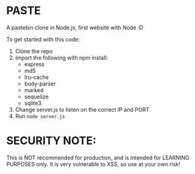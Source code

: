 # PASTE
A pastebin clone in Node.js, first website with Node :D

To get started with this code:

  1. Clone the repo
  2. Import the following with npm install:
      * express
      * md5
      * lru-cache
      * body-parser
      * marked
      * sequelize
      * sqlite3
  3. Change server.js to listen on the correct IP and PORT
  4. Run <code>node server.js</code>

# SECURITY NOTE:

This is NOT recommended for production, and is intended for LEARNING PURPOSES only.
It is very vulnerable to XSS, so use at your own risk!  

